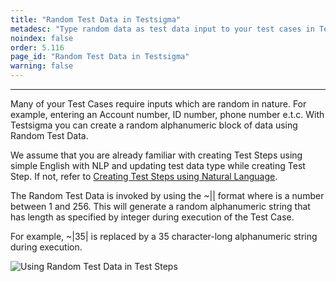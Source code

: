 ```yaml
---
title: "Random Test Data in Testsigma"
metadesc: "Type random data as test data input to your test cases in Testsigma. Learn how to use random text as test data type for your test cases in Test Automation"
noindex: false
order: 5.116
page_id: "Random Test Data in Testsigma"
warning: false
---
```


---

Many of your Test Cases require inputs which are random in nature. For example, entering an Account number, ID number, phone number e.t.c. With Testsigma you can create a random alphanumeric block of data using Random Test Data.


We assume that you are already familiar with creating Test Steps using simple English with NLP and updating test data type while creating Test Step. If not, refer to [Creating Test Steps using Natural Language](https://testsigma.com/docs/test-cases/create-steps-nl/overview/).

The Random Test Data is invoked by using the ~|<integer>| format where <integer> is a number between 1 and 256. This will generate a random alphanumeric string that has length as specified by integer during execution of the Test Case.

For example, ~|35| is replaced by a 35 character-long alphanumeric string during execution.

![Using Random Test Data in Test Steps](https://s3.amazonaws.com/static-docs.testsigma.com/new_images/test-data/types/random/random-testdata-usage-test-steps.gif)
